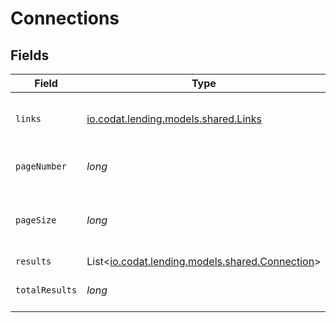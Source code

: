 # Connections


## Fields

| Field                                                                                                                       | Type                                                                                                                        | Required                                                                                                                    | Description                                                                                                                 | Example                                                                                                                     |
| --------------------------------------------------------------------------------------------------------------------------- | --------------------------------------------------------------------------------------------------------------------------- | --------------------------------------------------------------------------------------------------------------------------- | --------------------------------------------------------------------------------------------------------------------------- | --------------------------------------------------------------------------------------------------------------------------- |
| `links`                                                                                                                     | [io.codat.lending.models.shared.Links](../../models/shared/Links.md)                                                        | :heavy_check_mark:                                                                                                          | N/A                                                                                                                         | {"self":{"href":"/companies/{id}/data/{dataType}"},"current":{"href":"/companies/{id}/data/{dataType}?page=1&pageSize=10"}} |
| `pageNumber`                                                                                                                | *long*                                                                                                                      | :heavy_check_mark:                                                                                                          | Current page number.                                                                                                        |                                                                                                                             |
| `pageSize`                                                                                                                  | *long*                                                                                                                      | :heavy_check_mark:                                                                                                          | Number of items to return in results array.                                                                                 |                                                                                                                             |
| `results`                                                                                                                   | List<[io.codat.lending.models.shared.Connection](../../models/shared/Connection.md)>                                        | :heavy_minus_sign:                                                                                                          | N/A                                                                                                                         |                                                                                                                             |
| `totalResults`                                                                                                              | *long*                                                                                                                      | :heavy_check_mark:                                                                                                          | Total number of items.                                                                                                      |                                                                                                                             |
